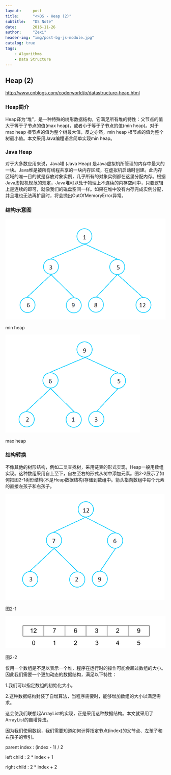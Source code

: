 ```yaml
---
layout:     post
title:      "<>DS - Heap (2)"
subtitle:   "DS Note"
date:       2016-11-26
author:     "Zexi"
header-img: "img/post-bg-js-module.jpg"
catalog: true
tags:
    - Algorithms
    - Data Structure
---
```




## Heap (2)

http://www.cnblogs.com/coderworld/p/datastructure-heap.html

### Heap简介

Heap译为“堆”，是一种特殊的树形数据结构，它满足所有堆的特性：父节点的值大于等于子节点的值(max heap)，或者小于等于子节点的值(min heap)。对于max heap 根节点的值为整个树最大值，反之亦然，min heap 根节点的值为整个树最小值。本文采用Java编程语言简单实现min heap。


### Java Heap

对于大多数应用来说，Java堆 (Java Heap) 是Java虚拟机所管理的内存中最大的一块。Java堆是被所有线程共享的一块内存区域，在虚拟机启动时创建。此内存区域的唯一目的就是存放对象实例，几乎所有的对象实例都在这里分配内存。根据Java虚拟机规范的规定，Java堆可以处于物理上不连续的内存空间中，只要逻辑上是连续的即可，就像我们的磁盘空间一样。如果在堆中没有内存完成实例分配，并且堆也无法再扩展时，将会抛出OutOfMemoryError异常。

### 结构示意图

![min heap](img/in-post/2016-11-26-DS-Heap(2)/1.png "min heap") 

min heap

![max heap](img/in-post/2016-11-26-DS-Heap(2)/2.png "max heap")  

max heap


### 结构转换

不像其他的树形结构，例如二叉查找树，采用链表的形式实现，Heap一般用数组实现。这种数组采用自上至下，自左至右的形式从树中添加元素。图2-2展示了如何把图2-1树形结构(不是Heap数据结构)存储到数组中。箭头指向数组中每个元素的直接左孩子和右孩子。          

![图2-1](img/in-post/2016-11-26-DS-Heap(2)/3.png "图2-1")

图2-1

![图2-2](img/in-post/2016-11-26-DS-Heap(2)/4.png "图2-2")

图2-2

仅用一个数组是不足以表示一个堆，程序在运行时的操作可能会超过数组的大小。因此我们需要一个更加动态的数据结构，满足以下特性：

1.我们可以指定数组的初始化大小。

2.这种数据结构封装了自增算法，当程序需要时，能够增加数组的大小以满足需求。

这会使我们联想起ArrayList的实现，正是采用这种数据结构。本文就采用了ArrayList的自增算法。

因为我们使用数组，我们需要知道如何计算指定节点(index)的父节点、左孩子和右孩子的索引。

parent index : (index - 1) / 2

left child : 2 * index + 1

right child : 2 * index + 2